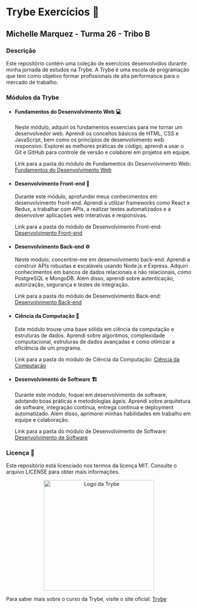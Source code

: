 
<body>
  <h1>Trybe Exercícios 🚀</h1>
  <h2>Michelle Marquez - Turma 26 - Tribo B</h2>
  <h3>Descrição</h3>
  <p>Este repositório contém uma coleção de exercícios desenvolvidos durante minha jornada de estudos na Trybe. A Trybe é uma escola de programação que tem como objetivo formar profissionais de alta performance para o mercado de trabalho.</p>
  <h3>Módulos da Trybe</h3>
  <ul>
    <li>
      <h4>Fundamentos do Desenvolvimento Web 💻</h4>
      <p>Neste módulo, adquiri os fundamentos essenciais para me tornar um desenvolvedor web. Aprendi os conceitos básicos de HTML, CSS e JavaScript, bem como os princípios de desenvolvimento web responsivo. Explorei as melhores práticas de código, aprendi a usar o Git e GitHub para controle de versão e colaborei em projetos em equipe.</p>
      <p>Link para a pasta do módulo de Fundamentos do Desenvolvimento Web: <a href="https://github.com/Mixchelle/trybe-exercicios/tree/main/Fundamentos%20do%20Desenvolvimento%20Web">Fundamentos do Desenvolvimento Web</a></p>
    </li>
    <li>
      <h4>Desenvolvimento Front-end 🎨</h4>
      <p>Durante este módulo, aprofundei meus conhecimentos em desenvolvimento front-end. Aprendi a utilizar frameworks como React e Redux, a trabalhar com APIs, a realizar testes automatizados e a desenvolver aplicações web interativas e responsivas.</p>
      <p>Link para a pasta do módulo de Desenvolvimento Front-end: <a href="https://github.com/Mixchelle/trybe-exercicios/tree/main/Desenvolvimento%20Front-end">Desenvolvimento Front-end</a></p>
    </li>
    <li>
      <h4>Desenvolvimento Back-end ⚙️</h4>
      <p>Neste módulo, concentrei-me em desenvolvimento back-end. Aprendi a construir APIs robustas e escaláveis usando Node.js e Express. Adquiri conhecimentos em bancos de dados relacionais e não relacionais, como PostgreSQL e MongoDB. Além disso, aprendi sobre autenticação, autorização, segurança e testes de integração.</p>
      <p>Link para a pasta do módulo de Desenvolvimento Back-end: <a href="https://github.com/Mixchelle/trybe-exercicios/tree/main/Desenvolvimento%20Back-end">Desenvolvimento Back-end</a></p>
    </li>
    <li>
      <h4>Ciência da Computação 🔢</h4>
      <p>Este módulo trouxe uma base sólida em ciência da computação e estruturas de dados. Aprendi sobre algoritmos, complexidade computacional, estruturas de dados avançadas e como otimizar a eficiência de um programa.</p>
      <p>Link para a pasta do módulo de Ciência da Computação: <a href="https://github.com/Mixchelle/trybe-exercicios/tree/main/Ciência%20da%20Computação">Ciência da Computação</a></p>
    </li>
    <li>
      <h4>Desenvolvimento de Software 🏗️</h4>
      <p>Durante este módulo, foquei em desenvolvimento de software, adotando boas práticas e metodologias ágeis. Aprendi sobre arquitetura de software, integração contínua, entrega contínua e deployment automatizado. Além disso, aprimorei minhas habilidades em trabalho em equipe e colaboração.</p>
      <p>Link para a pasta do módulo de Desenvolvimento de Software: <a href="https://github.com/Mixchelle/trybe-exercicios/tree/main/Desenvolvimento%20de%20Software">Desenvolvimento de Software</a></p>
    </li>
  </ul>
  <h3>Licença 📝</h3>
  <p>Este repositório está licenciado nos termos da licença MIT. Consulte o arquivo LICENSE para obter mais informações.</p>
  <div style="text-align: center;">
    <img src="https://github.com/Mixchelle/trybe-exercicios/assets/110858556/cdc9a673-b058-4029-b343-81a2c7645f93" alt="Logo da Trybe" width="300px">
  </div>
  <p>Para saber mais sobre o curso da Trybe, visite o site oficial: <a href="https://www.betrybe.com/">Trybe</a></p>
</body>
